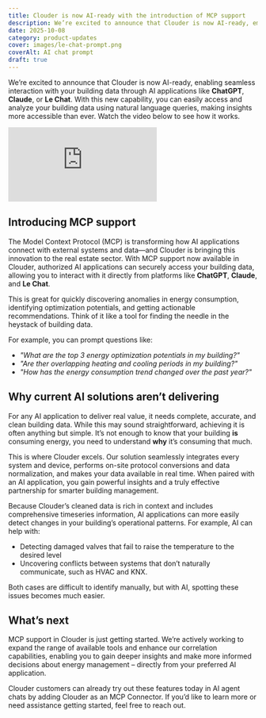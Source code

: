 ```yaml
---
title: Clouder is now AI-ready with the introduction of MCP support
description: We’re excited to announce that Clouder is now AI-ready, empowering you to interact with your building data through AI applications like ChatGPT, Claude, and Le Chat. With natural language queries, you can effortlessly access and analyze your building data, uncover anomalies in energy consumption, identify opportunities for optimization, and receive actionable recommendations.
date: 2025-10-08
category: product-updates
cover: images/le-chat-prompt.png
coverAlt: AI chat prompt
draft: true
---
```


We’re excited to announce that Clouder is now AI-ready, enabling seamless interaction with your building data through AI applications like **ChatGPT**, **Claude**, or **Le Chat**. With this new capability, you can easily access and analyze your building data using natural language queries, making insights more accessible than ever. Watch the video below to see how it works.

<iframe src="https://www.youtube.com/embed/I667nb4kOJc?rel=0&playsinline=1" title="YouTube video player" frameborder="0" allow="accelerometer; autoplay; clipboard-write; encrypted-media; gyroscope; picture-in-picture; web-share" referrerpolicy="strict-origin-when-cross-origin" allowfullscreen></iframe>

## Introducing MCP support

The Model Context Protocol (MCP) is transforming how AI applications connect with external systems and data—and Clouder is bringing this innovation to the real estate sector. With MCP support now available in Clouder, authorized AI applications can securely access your building data, allowing you to interact with it directly from platforms like **ChatGPT**, **Claude**, and **Le Chat**.

This is great for quickly discovering anomalies in energy consumption, identifying optimization potentials, and getting actionable recommendations. Think of it like a tool for finding the needle in the heystack of building data.

For example, you can prompt questions like:

<!-- Todo paremmat kyssärit, mätsää videon kanssa -->

- _"What are the top 3 energy optimization potentials in my building?"_
- _"Are ther overlapping heating and cooling periods in my building?"_
- _"How has the energy consumption trend changed over the past year?"_


## Why current AI solutions aren’t delivering

For any AI application to deliver real value, it needs complete, accurate, and clean building data. While this may sound straightforward, achieving it is often anything but simple. It’s not enough to know that your building **is** consuming energy, you need to understand **why** it’s consuming that much.

This is where Clouder excels. Our solution seamlessly integrates every system and device, performs on-site protocol conversions and data normalization, and makes your data available in real time. When paired with an AI application, you gain powerful insights and a truly effective partnership for smarter building management.

Because Clouder’s cleaned data is rich in context and includes comprehensive timeseries information, AI applications can more easily detect changes in your building’s operational patterns. For example, AI can help with:

- Detecting damaged valves that fail to raise the temperature to the desired level
- Uncovering conflicts between systems that don’t naturally communicate, such as HVAC and KNX.

Both cases are difficult to identify manually, but with AI, spotting these issues becomes much easier.

## What’s next 

MCP support in Clouder is just getting started. We’re actively working to expand the range of available tools and enhance our correlation capabilities, enabling you to gain deeper insights and make more informed decisions about energy management – directly from your preferred AI application.

Clouder customers can already try out these features today in AI agent chats by adding Clouder as an MCP Connector. If you’d like to learn more or need assistance getting started, feel free to reach out.
